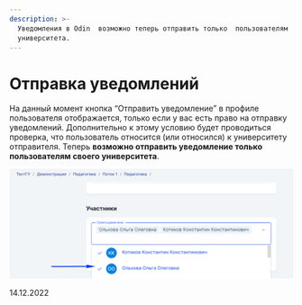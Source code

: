 ```yaml
---
description: >-
  Уведомления в Odin  возможно теперь отправить только  пользователям   своего
  университета.
---
```


# Отправка уведомлений

На данный момент кнопка “Отправить уведомление” в профиле пользователя отображается, только если у вас есть право на отправку уведомлений. Дополнительно к этому условию будет проводиться проверка, что пользователь относится (или относился) к университету отправителя. Теперь **возможно отправить уведомление только пользователям своего университета**.

![](<../../.gitbook/assets/image (1) (2).png>)

14.12.2022
